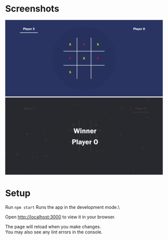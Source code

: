 # Screenshots

![react tiktaktoe](https://github.com/ezegonmac/React-TikTakToe/blob/main/screenshot-1.png)
![react tiktaktoe 2](https://github.com/ezegonmac/React-TikTakToe/blob/main/screenshot-2.png)

# Setup

Run `npm start`
Runs the app in the development mode.\

Open [http://localhost:3000](http://localhost:3000) to view it in your browser.

The page will reload when you make changes.\
You may also see any lint errors in the console.
